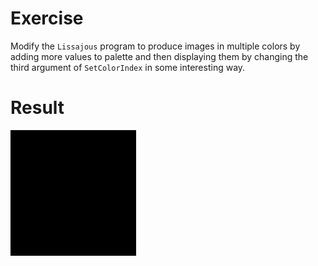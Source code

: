 # Exercise

Modify the `Lissajous` program to produce images in multiple colors by adding more values to palette and then displaying them by changing the third argument of `SetColorIndex` in some interesting way.

# Result

![Resulting image](./out.gif)